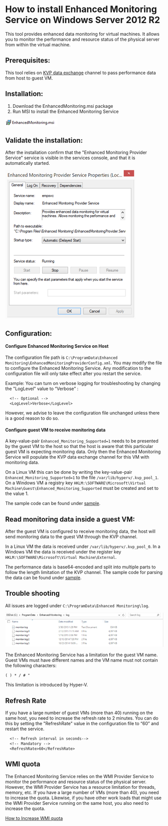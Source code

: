 How to install Enhanced Monitoring Service on Windows Server 2012 R2
======
This tool provides enhanced data monitoring for virtual machines. It allows you to monitor the performance and resource status of the physical server from within the virtual machine.	

Prerequisites:
------
This tool relies on [KVP data exchange](https://technet.microsoft.com/en-us/library/dn798297.aspx) channel to pass performance data from host to guest VM.
	
Installation:
------
1. Download the EnhancedMonitoring.msi package
2. Run MSI to install the Enhanced Monitoring Service

![](doc/installer.png)

Validate the installation:
-----
After the installation confirm that  the "Enhanced Monitoring Provider Service" service is visible in the services console, and that it is automatically started.

![](doc/service.png)

Configuration:
-----
#### Configure Enhanced Monitoring Service on Host
The configuration file path is ```C:\ProgramData\Enhanced Monitoring\EnhancedMonitoringProviderConfig.xml```. You may modify the file to configure the Enhanced Monitoring Service. Any modification to the configuration file will only take effect after you restart the service.

Example: You can turn on verbose logging for troubleshooting by changing the  "LogLevel" value to “Verbose” :

```
  <!-- Optional -->
  <LogLevel>Verbose</LogLevel>
```
However, we advise to leave the configuration file unchanged unless there is a good reason to do so.

#### Configure guest VM to receive monitoring data
A key-value-pair ```Enhanced_Monitoring_Supported=1``` needs to be presented by the guest VM to the host so that the host is aware that this particular guest VM is expecting monitoring data. Only then the  Enhanced Monitoring Service will populate the KVP data exchange channel for this VM with monitoring data.

On a Linux VM this can be done by writing the key-value-pair ```Enhanced_Monitoring_Supported=1``` to the file ```/var/lib/hyperv/.kvp_pool_1```. On a Windows VM a registry key ```HKLM:\SOFTWARE\Microsoft\Virtual Machine\Guest\Enhanced_Monitoring_Supported``` must be created and set to the value 1.

The sample code can be found under [sample](/sample).

Read monitoring data inside a guest VM:
-----
After the guest VM is configured to receive monitoring data, the host will send monitoring data to the guest VM through the KVP channel.

In a Linux VM the data is received under ```/var/lib/hyperv/.kvp_pool_0```. In a Windows VM the data is received under the register key ```HKLM:\SOFTWARE\Microsoft\Virtual Machine\External```.

The performance data is base64-encoded and split into multiple parts to follow the length limitation of the KVP channel. The sample code for parsing the data can be found under [sample](/sample).

Trouble shooting
-----
All issues are logged under ```C:\ProgramData\Enhanced Monitoring\log```.

![](doc/log.png)

The Enhanced Monitoring Service has a limitation for the guest VM name. Guest VMs must have different names and the VM name must not contain the following characters:
```
( ) * / # "
```
This limitation is introduced by Hyper-V.

Refresh Rate
-----
If you have a large number of guest VMs (more than 40) running on the same host, you need to increase the refresh rate to 2 minutes. You can do this by setting the "RefreshRate" value in the configuration file to “60” and restart the service.
```
  <!-- Refresh interval in seconds-->
  <!-- Mandatory -->
  <RefreshRate>60</RefreshRate>
```

WMI quota
-----
The Enhanced Monitoring Service relies on the WMI Provider Service to monitor the performance and resource status of the physical server. However, the WMI Provider Service has a resource limitation  for threads, memory, etc. If you have a large number of VMs (more than 40), you need to increase the quota. Likewise,  if you have other work loads that might use the WMI Provider Service running on the same host, you also need to increase the quota.

[How to Increase WMI quota](http://blogs.technet.com/b/askperf/archive/2008/09/16/memory-and-handle-quotas-in-the-wmi-provider-service.aspx)

